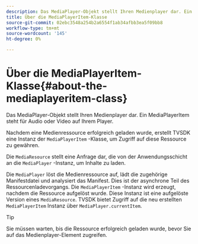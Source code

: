 ```yaml
---
description: Das MediaPlayer-Objekt stellt Ihren Medienplayer dar. Ein MediaPlayerItem steht für Audio oder Video auf Ihrem Player.
title: Über die MediaPlayerItem-Klasse
source-git-commit: 02ebc3548a254b2a6554f1ab34afbb3ea5f09bb8
workflow-type: tm+mt
source-wordcount: '145'
ht-degree: 0%

---
```


# Über die MediaPlayerItem-Klasse{#about-the-mediaplayeritem-class}

Das MediaPlayer-Objekt stellt Ihren Medienplayer dar. Ein MediaPlayerItem steht für Audio oder Video auf Ihrem Player.

<!--<a id="section_01BC89E5C5A94D0A95EF9D29FBCE758A"></a>-->

Nachdem eine Medienressource erfolgreich geladen wurde, erstellt TVSDK eine Instanz der `MediaPlayerItem` -Klasse, um Zugriff auf diese Ressource zu gewähren.

Die `MediaResource` stellt eine Anfrage dar, die von der Anwendungsschicht an die `MediaPlayer` -Instanz, um Inhalte zu laden.

Die `MediaPlayer` löst die Medienressource auf, lädt die zugehörige Manifestdatei und analysiert das Manifest. Dies ist der asynchrone Teil des Ressourcenladevorgangs. Die `MediaPlayerItem` -Instanz wird erzeugt, nachdem die Ressource aufgelöst wurde. Diese Instanz ist eine aufgelöste Version eines `MediaResource`. TVSDK bietet Zugriff auf die neu erstellten `MediaPlayerItem` Instanz über `MediaPlayer.currentItem`.

>[!TIP]
>
>Sie müssen warten, bis die Ressource erfolgreich geladen wurde, bevor Sie auf das Medienplayer-Element zugreifen.
